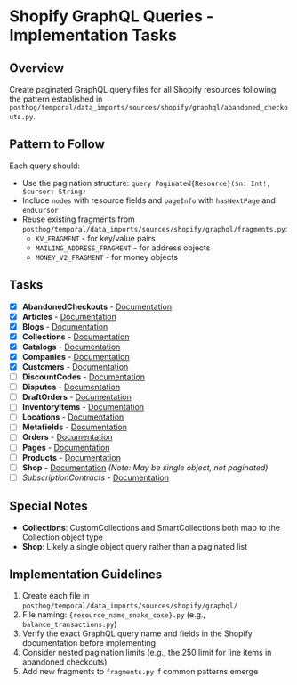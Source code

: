 # Shopify GraphQL Queries - Implementation Tasks

## Overview

Create paginated GraphQL query files for all Shopify resources following the pattern established in `posthog/temporal/data_imports/sources/shopify/graphql/abandoned_checkouts.py`.

## Pattern to Follow

Each query should:

- Use the pagination structure: `query Paginated{Resource}($n: Int!, $cursor: String)`
- Include `nodes` with resource fields and `pageInfo` with `hasNextPage` and `endCursor`
- Reuse existing fragments from `posthog/temporal/data_imports/sources/shopify/graphql/fragments.py`:
    - `KV_FRAGMENT` - for key/value pairs
    - `MAILING_ADDRESS_FRAGMENT` - for address objects
    - `MONEY_V2_FRAGMENT` - for money objects

## Tasks

- [x] **AbandonedCheckouts** - [Documentation](https://shopify.dev/docs/api/admin-graphql/latest/objects/abandonedcheckout)
- [x] **Articles** - [Documentation](https://shopify.dev/docs/api/admin-graphql/latest/objects/article)
- [x] **Blogs** - [Documentation](https://shopify.dev/docs/api/admin-graphql/latest/objects/blog)
- [x] **Collections** - [Documentation](https://shopify.dev/docs/api/admin-graphql/latest/objects/collection)
- [x] **Catalogs** - [Documentation](https://shopify.dev/docs/api/admin-graphql/latest/interfaces/catalog)
- [x] **Companies** - [Documentation](https://shopify.dev/docs/api/admin-graphql/latest/objects/company)
- [x] **Customers** - [Documentation](https://shopify.dev/docs/api/admin-graphql/latest/objects/customer)
- [ ] **DiscountCodes** - [Documentation](https://shopify.dev/docs/api/admin-graphql/latest/objects/priceruleuserror)
- [ ] **Disputes** - [Documentation](https://shopify.dev/docs/api/admin-graphql/latest/objects/shopifypaymentsdispute)
- [ ] **DraftOrders** - [Documentation](https://shopify.dev/docs/api/admin-graphql/latest/objects/draftorder)
- [ ] **InventoryItems** - [Documentation](https://shopify.dev/docs/api/admin-graphql/latest/objects/inventoryitem)
- [ ] **Locations** - [Documentation](https://shopify.dev/docs/api/admin-graphql/latest/objects/location)
- [ ] **Metafields** - [Documentation](https://shopify.dev/docs/api/admin-graphql/latest/objects/metafield)
- [ ] **Orders** - [Documentation](https://shopify.dev/docs/api/admin-graphql/latest/objects/order)
- [ ] **Pages** - [Documentation](https://shopify.dev/docs/api/admin-graphql/latest/objects/page)
- [ ] **Products** - [Documentation](https://shopify.dev/docs/api/admin-graphql/latest/objects/product)
- [ ] **Shop** - [Documentation](https://shopify.dev/docs/api/admin-graphql/latest/objects/shop) _(Note: May be single object, not paginated)_
- [ ] _SubscriptionContracts_ - [Documentation](https://shopify.dev/docs/api/admin-graphql/latest/objects/subscriptioncontract)

## Special Notes

- **Collections**: CustomCollections and SmartCollections both map to the Collection object type
- **Shop**: Likely a single object query rather than a paginated list

## Implementation Guidelines

1. Create each file in `posthog/temporal/data_imports/sources/shopify/graphql/`
2. File naming: `{resource_name_snake_case}.py` (e.g., `balance_transactions.py`)
3. Verify the exact GraphQL query name and fields in the Shopify documentation before implementing
4. Consider nested pagination limits (e.g., the 250 limit for line items in abandoned checkouts)
5. Add new fragments to `fragments.py` if common patterns emerge
